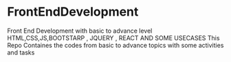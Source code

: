 # FrontEndDevelopment
Front End Development with basic to advance level HTML,CSS,JS,BOOTSTARP , JQUERY , REACT AND SOME USECASES 
This Repo Containes the codes from basic to advance topics with some activities and tasks
